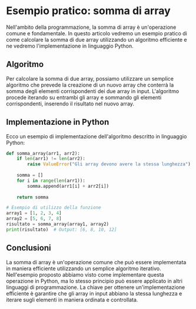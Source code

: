 # Esempio pratico: somma di array

Nell'ambito della programmazione, la somma di array è un'operazione comune e fondamentale. In questo articolo vedremo un esempio pratico di come calcolare la somma di due array utilizzando un algoritmo efficiente e ne vedremo l'implementazione in linguaggio Python.

## Algoritmo

Per calcolare la somma di due array, possiamo utilizzare un semplice algoritmo che prevede la creazione di un nuovo array che conterrà la somma degli elementi corrispondenti dei due array in input. L'algoritmo procede iterando su entrambi gli array e sommando gli elementi corrispondenti, inserendo il risultato nel nuovo array.

## Implementazione in Python

Ecco un esempio di implementazione dell'algoritmo descritto in linguaggio Python:

```python
def somma_array(arr1, arr2):
    if len(arr1) != len(arr2):
        raise ValueError("Gli array devono avere la stessa lunghezza")
    
    somma = []
    for i in range(len(arr1)):
        somma.append(arr1[i] + arr2[i])
    
    return somma

# Esempio di utilizzo della funzione
array1 = [1, 2, 3, 4]
array2 = [5, 6, 7, 8]
risultato = somma_array(array1, array2)
print(risultato)  # Output: [6, 8, 10, 12]
```

## Conclusioni

La somma di array è un'operazione comune che può essere implementata in maniera efficiente utilizzando un semplice algoritmo iterativo. Nell'esempio proposto abbiamo visto come implementare questa operazione in Python, ma lo stesso principio può essere applicato in altri linguaggi di programmazione. La chiave per ottenere un'implementazione efficiente è garantire che gli array in input abbiano la stessa lunghezza e iterare sugli elementi in maniera ordinata e controllata.